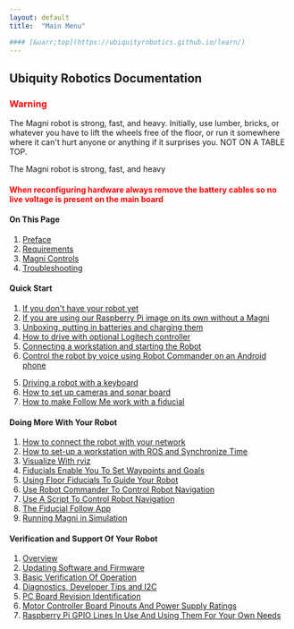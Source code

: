 ```yaml
---
layout: default
title:  "Main Menu"

#### [&uarr;top](https://ubiquityrobotics.github.io/learn/)
---
```

## Ubiquity Robotics Documentation

<H3 style="color:red">Warning</H3>

The Magni robot is strong, fast, and heavy. Initially, use lumber, bricks, or whatever you have to lift the wheels free of the floor, or run it somewhere where it can't hurt anyone or anything if it surprises you. NOT ON A TABLE TOP.

The Magni robot is strong, fast, and heavy
<H4 style="color:red">When reconfiguring hardware always remove the battery cables so no live voltage is present on the main board</H4>

#### On This Page
1. [Preface](introduction)  
2. [Requirements](need_to_know)  
3. [Magni Controls](magni_key)  
4. [Troubleshooting](misc/troubleshooting.md)

#### Quick Start

1.  [If you don't have your robot yet](quick_start/no_robot.md)
1.  [If you are using our Raspberry Pi image on its own without a Magni](quick_start/image_no_magni.md)
1.	[Unboxing, putting in batteries and charging them](quick_start/unboxing/unboxing.md)
2.	[How to drive with optional Logitech controller](quick_start/logitech.markdown)
3.  [Connecting a workstation and starting the Robot](quick_start/connecting.md)
4.	[Control the robot by voice using Robot Commander on an Android phone](quick_start/Robot_Commander_AP.markdown)
<!--- this also works
<a class="page-link" href="https://ubiquityrobotics.github.io/learn/robotcommander">How to control the robot using Robot Commander</a>-->
5.	[Driving a robot with a keyboard](quick_start/keyboard_teleop.md)
6.	[How to set up cameras and sonar board](quick_start/camera_sensor/installation.md)
7.	[How to make Follow Me work with a fiducial](quick_start/fiducial_follow.md)


####	Doing More With Your Robot

1.	[How to connect the robot with your network](doing_more/network_connect.md)
2.  [How to set-up a workstation with ROS and Synchronize Time](doing_more/workstation_setup.md)
3.	[Visualize With rviz](doing_more/rviz.md)
3.	[Fiducials Enable You To Set Waypoints and Goals](doing_more/fiducials.md)
3.  [Using Floor Fiducials To Guide Your Robot](floor_fiducial_follow)
5. [Use Robot Commander To Control Robot Navigation](doing_more/waypoints.md)
6. [Use A Script To Control Robot Navigation](python_script_1)
7. [The Fiducial Follow App](programming_your_robot/fiducial_follow_app.md)
8. [Running Magni in Simulation](simulation)  

####	Verification and Support Of Your Robot

1. [Overview](programming_your_robot/overview.md)
2. [Updating Software and Firmware](programming_your_robot/updating.md)
3. [Basic Verification Of Operation](verification)
4. [Diagnostics, Developer Tips and I2C](misc/diagnostics.md)
5. [PC Board Revision Identification](PC_Board_RevId)
6. [Motor Controller Board Pinouts And Power Supply Ratings](https://learn.ubiquityrobotics.com/Magni_MCB_pinout.pdf)
7. [Raspberry Pi GPIO Lines In Use And Using Them For Your Own Needs](doing_more/GPIO_lines.md)



<!--
12.	Writing Your First Script
13.	Creating a Map
14.	Autonomous Driving
15.	Going Forward and Avoiding Obstacles with Code
16.	Going to a Specific Location on Your Map Using Code
17.	Monitor Magni Battery Status
18.	Button Events
19.	What to Read Next

* [Software Reference](software_reference/software_reference.md)

<!--

* [Setup In Depth](setup/setup.md):

  Everything from ordering batteries and network cables to figuring out networking issues.

* [Miscellaneous](misc/misc.md)

* [CoffeeBot Challenge](ix_coffeebot)
* [Learning with Magni in Simulation](ix_simulation1)
* [Challenge in Simulation](ix_simulation2) -->
